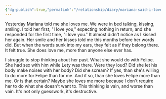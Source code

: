 ```yaml
---
{"dg-publish":true,"permalink":"/relationship/diary/mariana-said-i-love-you/","created":"Aug 22, 2022, 11:12 PM","updated":""}
---
```



Yesterday Mariana told me she loves me. We were in bed talking, kissing, smiling. I told her first, "I love you," expecting nothing in return, and she responded for the first time, "I love you." It almost didn't notice as I kissed her again. Her smile and her kisses told me this months before her words did. But when the words sunk into my ears, they felt as if they belong there. It felt true. She does love me, more than anyone else ever has.

I struggle to stop thinking about her past. What she would do with Felipe. She had sex with him while Lety was there. Were they loud? Did she let his body make noises with her body? Did she scream? If yes, than she's willing to do more for Felipe than for me. And if so, than she loves Felipe more than me. Or is that certain? Maybe she loves me more because I don't require her to do what she doesn't want to. This thinking is vain, and worse than vain. It's not only guesswork, it's destructive.
